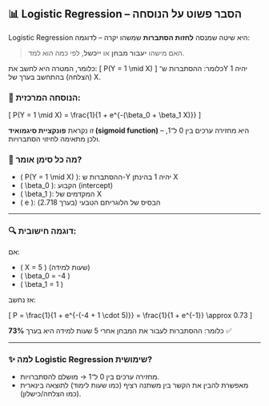 ## 📊 Logistic Regression – הסבר פשוט על הנוסחה

Logistic Regression היא שיטה שמנסה **לחזות הסתברות** שמשהו יקרה – לדוגמה:
> האם מישהו **יעבור מבחן** או **ייכשל**, לפי כמה הוא למד.

כלומר, המטרה היא לחשב את:
\[
P(Y = 1 \mid X)
\]
כלומר: ההסתברות ש־Y יהיה 1 (הצלחה) בהתחשב בערך של X.

### 📐 הנוסחה המרכזית:

\[
P(Y = 1 \mid X) = \frac{1}{1 + e^{-(\beta_0 + \beta_1 X)}}
\]

זו נקראת **פונקציית סיגמואיד (sigmoid function)** – היא מחזירה ערכים בין 0 ל־1, ולכן מתאימה לחיזוי הסתברויות.

### 🧠 מה כל סימן אומר?

- \( P(Y = 1 \mid X) \): ההסתברות ש-Y יהיה 1 בהינתן X
- \( \beta_0 \): הקבוע (intercept)
- \( \beta_1 \): המקדמים של X
- \( e \): הבסיס של הלוגריתם הטבעי (בערך 2.718)

---

### 🔍 דוגמה חישובית:

אם:
- \( X = 5 \) (שעות למידה)
- \( \beta_0 = -4 \)
- \( \beta_1 = 1 \)

אז נחשב:

\[
P = \frac{1}{1 + e^{-(-4 + 1 \cdot 5)}} = \frac{1}{1 + e^{-1}} \approx 0.73
\]

כלומר: ההסתברות לעבור את המבחן אחרי 5 שעות למידה היא בערך **73%** ✅

---

### ✨ למה Logistic Regression שימושית?

- מחזירה ערכים בין 0 ל־1 → מושלם להסתברויות.
- מאפשרת להבין את הקשר בין משתנה רציף (כמו שעות לימוד) לתוצאה בינארית (כמו הצלחה/כישלון).
